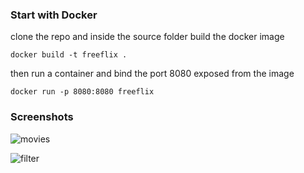 ### Start with Docker
clone the repo and inside the source folder build the docker image

```docker build -t freeflix .```

then run a container and bind the port 8080 exposed from the image

```docker run -p 8080:8080 freeflix```

### Screenshots

![movies](/doc/screenshots/movies.png "Movies Dashboard")

![filter](/doc/screenshots/dialog.png "Advanced Filter")